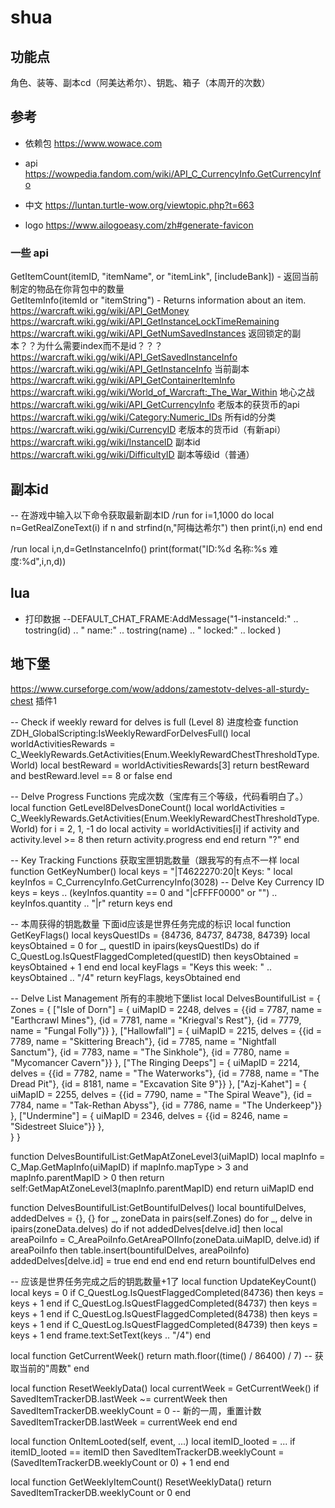 # shua

## 功能点
角色、装等、副本cd（阿美达希尔）、钥匙、箱子（本周开的次数）

## 参考

* 依赖包
 https://www.wowace.com  

* api 
https://wowpedia.fandom.com/wiki/API_C_CurrencyInfo.GetCurrencyInfo  

* 中文
https://luntan.turtle-wow.org/viewtopic.php?t=663

* logo
https://www.ailogoeasy.com/zh#generate-favicon

### 一些 api
GetItemCount(itemID, "itemName", or "itemLink", [includeBank]) - 返回当前制定的物品在你背包中的数量  
GetItemInfo(itemId or "itemString") - Returns information about an item.  
https://warcraft.wiki.gg/wiki/API_GetMoney  
https://warcraft.wiki.gg/wiki/API_GetInstanceLockTimeRemaining  
https://warcraft.wiki.gg/wiki/API_GetNumSavedInstances 返回锁定的副本？？为什么需要index而不是id？？？
https://warcraft.wiki.gg/wiki/API_GetSavedInstanceInfo  
https://warcraft.wiki.gg/wiki/API_GetInstanceInfo 当前副本  
https://warcraft.wiki.gg/wiki/API_GetContainerItemInfo  
https://warcraft.wiki.gg/wiki/World_of_Warcraft:_The_War_Within 地心之战  
https://warcraft.wiki.gg/wiki/API_GetCurrencyInfo 老版本的获货币的api  
https://warcraft.wiki.gg/wiki/Category:Numeric_IDs 所有id的分类  
https://warcraft.wiki.gg/wiki/CurrencyID 老版本的货币id（有新api）   
https://warcraft.wiki.gg/wiki/InstanceID 副本id  
https://warcraft.wiki.gg/wiki/DifficultyID 副本等级id（普通）  

## 副本id
-- 在游戏中输入以下命令获取最新副本ID
/run for i=1,1000 do local n=GetRealZoneText(i) if n and strfind(n,"阿梅达希尔") then print(i,n) end end  

/run local i,n,d=GetInstanceInfo() print(format("ID:%d 名称:%s 难度:%d",i,n,d))  


## lua 

* 打印数据
 --DEFAULT_CHAT_FRAME:AddMessage("1-instanceId:" .. tostring(id) .. " name:" .. tostring(name) .. " locked:" .. locked )

## 地下堡

https://www.curseforge.com/wow/addons/zamestotv-delves-all-sturdy-chest 插件1

-- Check if weekly reward for delves is full (Level 8) 进度检查
function ZDH_GlobalScripting:IsWeeklyRewardForDelvesFull()
    local worldActivitiesRewards = C_WeeklyRewards.GetActivities(Enum.WeeklyRewardChestThresholdType.World)
    local bestReward = worldActivitiesRewards[3]
    return bestReward and bestReward.level == 8 or false
end

-- Delve Progress Functions 完成次数（宝库有三个等级，代码看明白了。）
local function GetLevel8DelvesDoneCount()
    local worldActivities = C_WeeklyRewards.GetActivities(Enum.WeeklyRewardChestThresholdType.World)
    for i = 2, 1, -1 do
        local activity = worldActivities[i]
        if activity and activity.level >= 8 then
            return activity.progress
        end
    end
    return "?"
end

-- Key Tracking Functions 获取宝匣钥匙数量（跟我写的有点不一样
local function GetKeyNumber()
    local keys = "|T4622270:20|t Keys: "
    local keyInfos = C_CurrencyInfo.GetCurrencyInfo(3028) -- Delve Key Currency ID
    keys = keys .. (keyInfos.quantity == 0 and "|cFFFF0000" or "") .. keyInfos.quantity .. "|r"
    return keys
end

-- 本周获得的钥匙数量 下面id应该是世界任务完成的标识
local function GetKeyFlags()
    local keysQuestIDs = {84736, 84737, 84738, 84739}
    local keysObtained = 0
    for _, questID in ipairs(keysQuestIDs) do
        if C_QuestLog.IsQuestFlaggedCompleted(questID) then
            keysObtained = keysObtained + 1
        end
    end
    local keyFlags = "Keys this week: " .. keysObtained .. "/4"
    return keyFlags, keysObtained
end

-- Delve List Management 所有的丰腴地下堡list
local DelvesBountifulList = {
    Zones = {
        ["Isle of Dorn"] = { uiMapID = 2248, delves = {{id = 7787, name = "Earthcrawl Mines"}, {id = 7781, name = "Kriegval's Rest"}, {id = 7779, name = "Fungal Folly"}} },
        ["Hallowfall"] = { uiMapID = 2215, delves = {{id = 7789, name = "Skittering Breach"}, {id = 7785, name = "Nightfall Sanctum"}, {id = 7783, name = "The Sinkhole"}, {id = 7780, name = "Mycomancer Cavern"}} },
        ["The Ringing Deeps"] = { uiMapID = 2214, delves = {{id = 7782, name = "The Waterworks"}, {id = 7788, name = "The Dread Pit"}, {id = 8181, name = "Excavation Site 9"}} },
        ["Azj-Kahet"] = { uiMapID = 2255, delves = {{id = 7790, name = "The Spiral Weave"}, {id = 7784, name = "Tak-Rethan Abyss"}, {id = 7786, name = "The Underkeep"}} },
        ["Undermine"] = { uiMapID = 2346, delves = {{id = 8246, name = "Sidestreet Sluice"}} },		
    }
}

function DelvesBountifulList:GetMapAtZoneLevel3(uiMapID)
    local mapInfo = C_Map.GetMapInfo(uiMapID)
    if mapInfo.mapType > 3 and mapInfo.parentMapID > 0 then
        return self:GetMapAtZoneLevel3(mapInfo.parentMapID)
    end
    return uiMapID
end

function DelvesBountifulList:GetBountifulDelves()
    local bountifulDelves, addedDelves = {}, {}
    for _, zoneData in pairs(self.Zones) do
        for _, delve in ipairs(zoneData.delves) do
            if not addedDelves[delve.id] then
                local areaPoiInfo = C_AreaPoiInfo.GetAreaPOIInfo(zoneData.uiMapID, delve.id)
                if areaPoiInfo then
                    table.insert(bountifulDelves, areaPoiInfo)
                    addedDelves[delve.id] = true
                end
            end
        end
    end
    return bountifulDelves
end

-- 应该是世界任务完成之后的钥匙数量+1了
local function UpdateKeyCount()
    local keys = 0
    if C_QuestLog.IsQuestFlaggedCompleted(84736) then keys = keys + 1 end
    if C_QuestLog.IsQuestFlaggedCompleted(84737) then keys = keys + 1 end
    if C_QuestLog.IsQuestFlaggedCompleted(84738) then keys = keys + 1 end
    if C_QuestLog.IsQuestFlaggedCompleted(84739) then keys = keys + 1 end
    frame.text:SetText(keys .. "/4")
end

local function GetCurrentWeek()
    return math.floor((time() / 86400) / 7)  -- 获取当前的"周数"
end

local function ResetWeeklyData()
    local currentWeek = GetCurrentWeek()
    if SavedItemTrackerDB.lastWeek ~= currentWeek then
        SavedItemTrackerDB.weeklyCount = 0  -- 新的一周，重置计数
        SavedItemTrackerDB.lastWeek = currentWeek
    end
end

local function OnItemLooted(self, event, ...)
    local itemID_looted = ...
    if itemID_looted == itemID then
        SavedItemTrackerDB.weeklyCount = (SavedItemTrackerDB.weeklyCount or 0) + 1
    end
end

local function GetWeeklyItemCount()
    ResetWeeklyData()
    return SavedItemTrackerDB.weeklyCount or 0
end